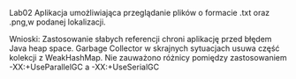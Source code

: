 Lab02
Aplikacja umożliwiająca przeglądanie plików o formacie .txt oraz .png,w podanej lokalizacji.

Wnioski: Zastosowanie słabych referencji chroni aplikację przed błędem Java heap space.
Garbage Collector w skrajnych sytuacjach usuwa część kolekcji z WeakHashMap. Nie zauważono różnicy pomiędzy zastosowaniem -XX:+UseParallelGC a -XX:+UseSerialGC